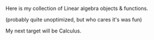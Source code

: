 Here is my collection of Linear algebra objects & functions.

(probably quite unoptimized, but who cares it's was fun)

My next target will be Calculus. 
